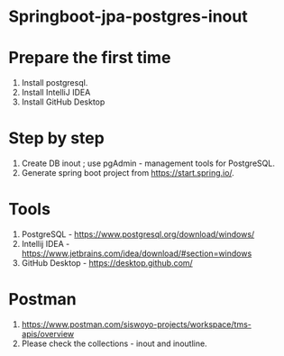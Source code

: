 # Springboot-jpa-postgres-inout



# Prepare the first time

1. Install postgresql.
2. Install IntelliJ IDEA
3. Install GitHub Desktop

# Step by step
1. Create DB inout ; use pgAdmin - management tools for PostgreSQL.
2. Generate spring boot project from https://start.spring.io/.

# Tools
1. PostgreSQL - https://www.postgresql.org/download/windows/
2. Intellij IDEA - https://www.jetbrains.com/idea/download/#section=windows
3. GitHub Desktop - https://desktop.github.com/

# Postman
1. https://www.postman.com/siswoyo-projects/workspace/tms-apis/overview
2. Please check the collections - inout and inoutline.